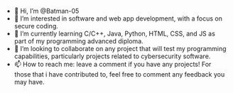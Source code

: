- 👋 Hi, I’m @Batman-05
- 👀 I’m interested in software and web app development, with a focus on secure coding. 
- 🌱 I’m currently learning C/C++, Java, Python, HTML, CSS, and JS as part of my programming advanced diploma. 
- 💞️ I’m looking to collaborate on any project that will test my programming capabilities, particularly projects related to cybersecurity software.
- 📫 How to reach me: leave a comment if you have any projects! For those that i have contributed to, feel free to comment any feedback you may have.

<!---
Batman-05/Batman-05 is a ✨ special ✨ repository because its `README.md` (this file) appears on your GitHub profile.
You can click the Preview link to take a look at your changes.
--->
